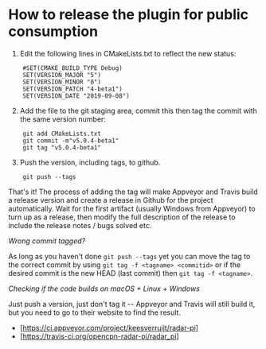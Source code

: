 How to release the plugin for public consumption
================================================

1. Edit the following lines in CMakeLists.txt to reflect the new status:
```
    #SET(CMAKE_BUILD_TYPE Debug)
    SET(VERSION_MAJOR "5")
    SET(VERSION_MINOR "0")
    SET(VERSION_PATCH "4-beta1")
    SET(VERSION_DATE "2019-09-08")
```
2. Add the file to the git staging area, commit this then tag the commit with the same version number:
```
    git add CMakeLists.txt
    git commit -m"v5.0.4-beta1"
    git tag "v5.0.4-beta1"
```

3. Push the version, including tags, to github.
```
    git push --tags
```

That's it! The process of adding the tag will make Appveyor and Travis build a release version and create a release in Github for
the project automatically. Wait for the first artifact (usually Windows from Appveyor) to turn up as a release, then modify the full description of the release to include the release notes / bugs solved etc.


_Wrong commit tagged?_

As long as you haven't done `git push --tags` yet you can move the tag to the correct commit by using `git tag -f <tagname> <commitid>` or if the desired commit is the new HEAD (last commit) then `git tag -f <tagname>`.

_Checking if the code builds on macOS + Linux + Windows_

Just push a version, just don't tag it -- Appveyor and Travis will still build it, but you need to go to their website to find the result.
* [https://ci.appveyor.com/project/keesverruijt/radar-pi]
* [https://travis-ci.org/opencpn-radar-pi/radar_pi]


